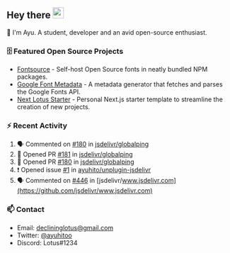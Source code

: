 ## Hey there <img src="https://media.giphy.com/media/hvRJCLFzcasrR4ia7z/giphy.gif" width="25" height="25">

📝 I'm Ayu. A student, developer and an avid open-source enthusiast.

### 🗄 Featured Open Source Projects

- [Fontsource](https://github.com/fontsource/fontsource) - Self-host Open Source fonts in neatly bundled NPM packages.
- [Google Font Metadata](https://github.com/fontsource/google-font-metadata) - A metadata generator that fetches and parses the Google Fonts API.
- [Next Lotus Starter](https://github.com/DecliningLotus/next-lotus-starter) - Personal Next.js starter template to streamline the creation of new projects.

### ⚡ Recent Activity

<!--START_SECTION:activity-->

1. 🗣 Commented on [#180](https://github.com/jsdelivr/globalping/issues/180) in [jsdelivr/globalping](https://github.com/jsdelivr/globalping)
2. 💪 Opened PR [#181](https://github.com/jsdelivr/globalping/pull/181) in [jsdelivr/globalping](https://github.com/jsdelivr/globalping)
3. 💪 Opened PR [#180](https://github.com/jsdelivr/globalping/pull/180) in [jsdelivr/globalping](https://github.com/jsdelivr/globalping)
4. ❗️ Opened issue [#1](https://github.com/ayuhito/unplugin-jsdelivr/issues/1) in [ayuhito/unplugin-jsdelivr](https://github.com/ayuhito/unplugin-jsdelivr)
5. 🗣 Commented on [#446](https://github.com/jsdelivr/www.jsdelivr.com/issues/446) in [jsdelivr/www.jsdelivr.com](https://github.com/jsdelivr/www.jsdelivr.com)
<!--END_SECTION:activity-->

### 📫 Contact

- Email: declininglotus@gmail.com
- Twitter: [@ayuhitoo](https://twitter.com/ayuhitoo)
- Discord: Lotus#1234
